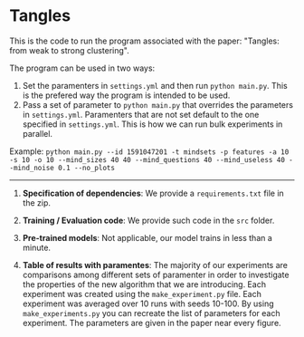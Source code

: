 # Tangles

This is the code to run the program associated with the paper: "Tangles: from weak to strong clustering".

The program can be used in two ways:

1. Set the paramenters in `settings.yml` and then run `python main.py`. This is the prefered way the program is intended to be used.
2. Pass a set of parameter to `python main.py` that overrides the parameters in `settings.yml`. Paramenters that are not set default to the one specified in `settings.yml`. This is how we can run bulk experiments in parallel.

Example: `python main.py --id 1591047201 -t mindsets -p features -a 10 -s 10 -o 10 --mind_sizes 40 40 --mind_questions 40 --mind_useless 40 --mind_noise 0.1 --no_plots
`

--------

1. **Specification of dependencies**:
   We provide a `requirements.txt` file in the zip.

2. **Training / Evaluation code**:
   We provide such code in the `src` folder.

3. **Pre-trained models**:
   Not applicable, our model trains in less than a minute.

4. **Table of results with paramentes**: The majority of our experiments are comparisons among different sets of paramenter in order to investigate the properties of the new algorithm that we are introducing.  Each experiment was created using the `make_experiment.py` file.  Each experiment was averaged over 10 runs with seeds 10-100. By using `make_experiments.py` you can recreate the list of parameters for each experiment. The parameters are given in the paper near every figure.